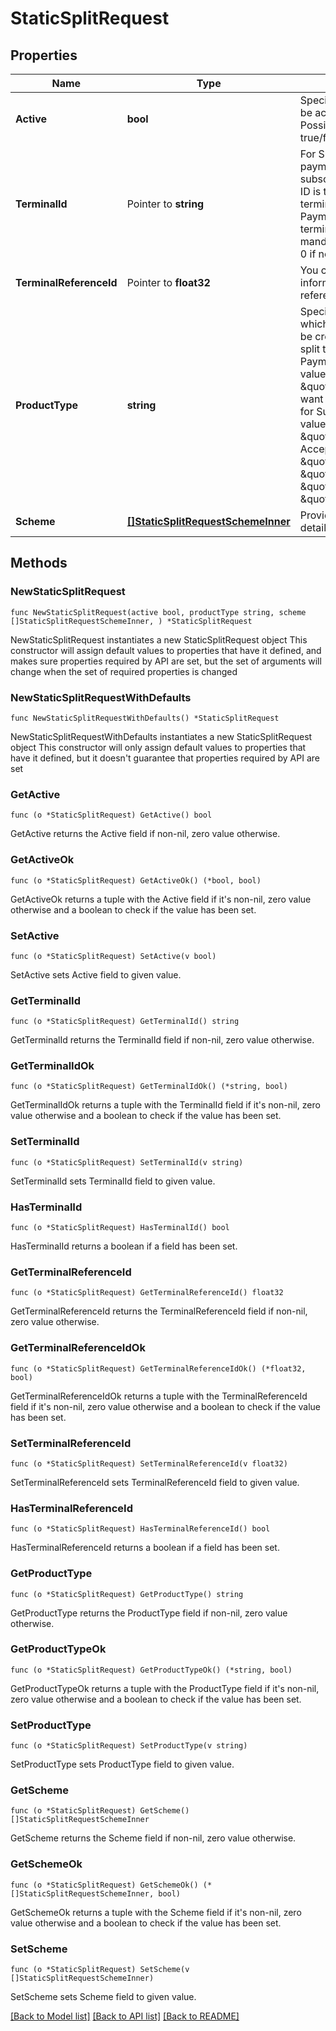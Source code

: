 # StaticSplitRequest

## Properties

Name | Type | Description | Notes
------------ | ------------- | ------------- | -------------
**Active** | **bool** | Specify if the split is to be active or not. Possible values: true/false | 
**TerminalId** | Pointer to **string** | For Subscription payments, the subscription reference ID is to be shared as the terminal ID. Incase for Payment Gateway terminal ID is non-mandatory. Mention as 0 if not applicable. | [optional] 
**TerminalReferenceId** | Pointer to **float32** | You can share additional information using the reference ID. | [optional] 
**ProductType** | **string** | Specify the product for which the split should be created. If you want split to be created for Payment Gateway pass value as \&quot;PG\&quot;. If you want split to be created for Subscription, pass value as \&quot;SBC\&quot;. Accepted values - \&quot;STATIC_QR\&quot;, \&quot;SBC\&quot;, \&quot;PG\&quot;, \&quot;EPOS\&quot;. | 
**Scheme** | [**[]StaticSplitRequestSchemeInner**](StaticSplitRequestSchemeInner.md) | Provide the split scheme details. | 

## Methods

### NewStaticSplitRequest

`func NewStaticSplitRequest(active bool, productType string, scheme []StaticSplitRequestSchemeInner, ) *StaticSplitRequest`

NewStaticSplitRequest instantiates a new StaticSplitRequest object
This constructor will assign default values to properties that have it defined,
and makes sure properties required by API are set, but the set of arguments
will change when the set of required properties is changed

### NewStaticSplitRequestWithDefaults

`func NewStaticSplitRequestWithDefaults() *StaticSplitRequest`

NewStaticSplitRequestWithDefaults instantiates a new StaticSplitRequest object
This constructor will only assign default values to properties that have it defined,
but it doesn't guarantee that properties required by API are set

### GetActive

`func (o *StaticSplitRequest) GetActive() bool`

GetActive returns the Active field if non-nil, zero value otherwise.

### GetActiveOk

`func (o *StaticSplitRequest) GetActiveOk() (*bool, bool)`

GetActiveOk returns a tuple with the Active field if it's non-nil, zero value otherwise
and a boolean to check if the value has been set.

### SetActive

`func (o *StaticSplitRequest) SetActive(v bool)`

SetActive sets Active field to given value.


### GetTerminalId

`func (o *StaticSplitRequest) GetTerminalId() string`

GetTerminalId returns the TerminalId field if non-nil, zero value otherwise.

### GetTerminalIdOk

`func (o *StaticSplitRequest) GetTerminalIdOk() (*string, bool)`

GetTerminalIdOk returns a tuple with the TerminalId field if it's non-nil, zero value otherwise
and a boolean to check if the value has been set.

### SetTerminalId

`func (o *StaticSplitRequest) SetTerminalId(v string)`

SetTerminalId sets TerminalId field to given value.

### HasTerminalId

`func (o *StaticSplitRequest) HasTerminalId() bool`

HasTerminalId returns a boolean if a field has been set.

### GetTerminalReferenceId

`func (o *StaticSplitRequest) GetTerminalReferenceId() float32`

GetTerminalReferenceId returns the TerminalReferenceId field if non-nil, zero value otherwise.

### GetTerminalReferenceIdOk

`func (o *StaticSplitRequest) GetTerminalReferenceIdOk() (*float32, bool)`

GetTerminalReferenceIdOk returns a tuple with the TerminalReferenceId field if it's non-nil, zero value otherwise
and a boolean to check if the value has been set.

### SetTerminalReferenceId

`func (o *StaticSplitRequest) SetTerminalReferenceId(v float32)`

SetTerminalReferenceId sets TerminalReferenceId field to given value.

### HasTerminalReferenceId

`func (o *StaticSplitRequest) HasTerminalReferenceId() bool`

HasTerminalReferenceId returns a boolean if a field has been set.

### GetProductType

`func (o *StaticSplitRequest) GetProductType() string`

GetProductType returns the ProductType field if non-nil, zero value otherwise.

### GetProductTypeOk

`func (o *StaticSplitRequest) GetProductTypeOk() (*string, bool)`

GetProductTypeOk returns a tuple with the ProductType field if it's non-nil, zero value otherwise
and a boolean to check if the value has been set.

### SetProductType

`func (o *StaticSplitRequest) SetProductType(v string)`

SetProductType sets ProductType field to given value.


### GetScheme

`func (o *StaticSplitRequest) GetScheme() []StaticSplitRequestSchemeInner`

GetScheme returns the Scheme field if non-nil, zero value otherwise.

### GetSchemeOk

`func (o *StaticSplitRequest) GetSchemeOk() (*[]StaticSplitRequestSchemeInner, bool)`

GetSchemeOk returns a tuple with the Scheme field if it's non-nil, zero value otherwise
and a boolean to check if the value has been set.

### SetScheme

`func (o *StaticSplitRequest) SetScheme(v []StaticSplitRequestSchemeInner)`

SetScheme sets Scheme field to given value.



[[Back to Model list]](../README.md#documentation-for-models) [[Back to API list]](../README.md#documentation-for-api-endpoints) [[Back to README]](../README.md)


